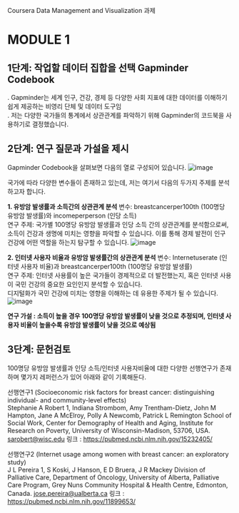 Coursera Data Management and Visualization 과제
# MODULE 1
## 1단계: 작업할 데이터 집합을 선택 **Gapminder Codebook**
. Gapminder는 세계 인구, 건강, 경제 등 다양한 사회 지표에 대한 데이터를 이해하기 쉽게 제공하는 비영리 단체 및 데이터 도구임  
. 저는 다양한 국가들의 통계에서 상관관계를 파악하기 위해 Gapminder의 코드북을 사용하기로 결정했습니다. 

## 2단계: 연구 질문과 가설을 제시
Gapminder Codebook을 살펴보면 다음의 열로 구성되어 있습니다.
![image](https://github.com/user-attachments/assets/a44ae182-beae-4897-ad0e-b23fce09547c)



국가에 따라 다양한 변수들이 존재하고 있는데, 저는 여기서 다음의 두가지 주제를 분석하고자 합니다. 

**1. 유방암 발생률과 소득간의 상관관계 분석**
변수: breastcancerper100th (100명당 유방암 발생률)와 incomeperperson (인당 소득)  
연구 주제: 국가별 100명당 유방암 발생률과 인당 소득 간의 상관관계를 분석함으로써, 소득이 건강과 생명에 미치는 영향을 파악할 수 있습니다. 이를 통해 경제 발전이 인구 건강에 어떤 역할을 하는지 탐구할 수 있습니다.
![image](https://github.com/user-attachments/assets/6cb0cf2d-0c60-4c04-8559-9839a977298f)




**2. 인터넷 사용자 비율과 유방암 발생률간의 상관관계 분석**
변수: Internetuserate (인터넷 사용자 비율)과 breastcancerper100th (100명당 유방암 발생률)  
연구 주제: 인터넷 사용률이 높은 국가들이 경제적으로 더 발전했는지, 혹은 인터넷 사용이 국민 건강의 중요한 요인인지 분석할 수 있습니다.  
디지털화가 국민 건강에 미치는 영향을 이해하는 데 유용한 주제가 될 수 있습니다.
![image](https://github.com/user-attachments/assets/f3a6547a-5f1e-4049-98bb-88d32e0533f3)

**연구 가설 : 소득이 높을 경우 100명당 유방암 발생률이 낮을 것으로 추정되며, 인터넷 사용자 비율이 높을수록 유방암 발생률이 낮을 것으로 예상됨**

## 3단계: 문헌검토
100명당 유방암 발생률과 인당 소득/인터넷 사용자비율에 대한 다양한 선행연구가 존재하며 몇가지 레퍼런스가 있어 아래와 같이 기록해둔다.  

선행연구1 (Socioeconomic risk factors for breast cancer: distinguishing individual- and community-level effects)  
Stephanie A Robert 1, Indiana Strombom, Amy Trentham-Dietz, John M Hampton, Jane A McElroy, Polly A Newcomb, Patrick L Remington
School of Social Work, Center for Demography of Health and Aging, Institute for Research on Poverty, University of Wisconsin-Madison, 53706, USA. sarobert@wisc.edu
링크 : https://pubmed.ncbi.nlm.nih.gov/15232405/

선행연구2 (Internet usage among women with breast cancer: an exploratory study)  
J L Pereira 1, S Koski, J Hanson, E D Bruera, J R Mackey
Division of Palliative Care, Department of Oncology, University of Alberta, Palliative Care Program, Grey Nuns Community Hospital & Health Centre, Edmonton, Canada. jose.pereira@ualberta.ca
링크 : https://pubmed.ncbi.nlm.nih.gov/11899653/

